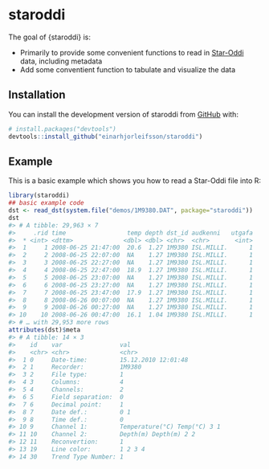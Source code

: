
<!-- README.md is generated from README.Rmd. Please edit that file -->

# staroddi

<!-- badges: start -->
<!-- badges: end -->

The goal of {staroddi} is:

-   Primarily to provide some convenient functions to read in
    [Star-Oddi](https://www.star-oddi.com/) data, including metadata
-   Add some conventient function to tabulate and visualize the data

## Installation

You can install the development version of staroddi from
[GitHub](https://github.com/) with:

``` r
# install.packages("devtools")
devtools::install_github("einarhjorleifsson/staroddi")
```

## Example

This is a basic example which shows you how to read a Star-Oddi file
into R:

``` r
library(staroddi)
## basic example code
dst <- read_dst(system.file("demos/1M9380.DAT", package="staroddi"))
dst
#> # A tibble: 29,963 × 7
#>     .rid time                 temp depth dst_id audkenni   utgafa
#>  * <int> <dttm>              <dbl> <dbl> <chr>  <chr>       <int>
#>  1     1 2008-06-25 21:47:00  20.6  1.27 1M9380 ISL.MILLI.      1
#>  2     2 2008-06-25 22:07:00  NA    1.27 1M9380 ISL.MILLI.      1
#>  3     3 2008-06-25 22:27:00  NA    1.27 1M9380 ISL.MILLI.      1
#>  4     4 2008-06-25 22:47:00  18.9  1.27 1M9380 ISL.MILLI.      1
#>  5     5 2008-06-25 23:07:00  NA    1.27 1M9380 ISL.MILLI.      1
#>  6     6 2008-06-25 23:27:00  NA    1.27 1M9380 ISL.MILLI.      1
#>  7     7 2008-06-25 23:47:00  17.9  1.27 1M9380 ISL.MILLI.      1
#>  8     8 2008-06-26 00:07:00  NA    1.27 1M9380 ISL.MILLI.      1
#>  9     9 2008-06-26 00:27:00  NA    1.27 1M9380 ISL.MILLI.      1
#> 10    10 2008-06-26 00:47:00  16.1  1.04 1M9380 ISL.MILLI.      1
#> # … with 29,953 more rows
attributes(dst)$meta
#> # A tibble: 14 × 3
#>    id    var                val                         
#>    <chr> <chr>              <chr>                       
#>  1 0     Date-time:         15.12.2010 12:01:48         
#>  2 1     Recorder:          1M9380                      
#>  3 2     File type:         1                           
#>  4 3     Columns:           4                           
#>  5 4     Channels:          2                           
#>  6 5     Field separation:  0                           
#>  7 6     Decimal point:     1                           
#>  8 7     Date def.:         0 1                         
#>  9 8     Time def.:         0                           
#> 10 9     Channel 1:         Temperature(°C) Temp(°C) 3 1
#> 11 10    Channel 2:         Depth(m) Depth(m) 2 2       
#> 12 11    Reconvertion:      1                           
#> 13 19    Line color:        1 2 3 4                     
#> 14 30    Trend Type Number: 1
```
